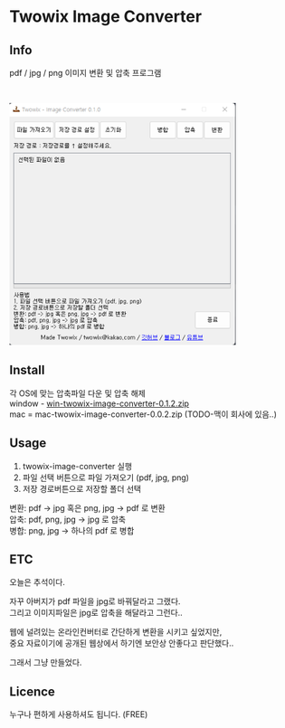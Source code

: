 # Twowix Image Converter

## Info
pdf / jpg / png 이미지 변환 및 압축 프로그램   
   
   
<img src="preview_img/0.1.0.png" width="400px" style="margin-top:30px" alt="twowix image converter"></img>

## Install
각 OS에 맞는 압축파일 다운 및 압축 해제  
window - [win-twowix-image-converter-0.1.2.zip](https://github.com/twowix/twowix-image-converter/releases/download/0.1.0/win-twowix-image-converter-0.1.0.zip)  
mac = mac-twowix-image-converter-0.0.2.zip (TODO-맥이 회사에 있음..)

## Usage
1. twowix-image-converter 실행
2. 파일 선택 버튼으로 파일 가져오기 (pdf, jpg, png)
3. 저장 경로버튼으로 저장할 폴더 선택  

변환: pdf -> jpg 혹은 png, jpg -> pdf 로 변환    
압축: pdf, png, jpg -> jpg 로 압축  
병합: png, jpg -> 하나의 pdf 로 병합  

## ETC
오늘은 추석이다.  

자꾸 아버지가 pdf 파일을 jpg로 바꿔달라고 그랬다.  
그리고 이미지파일은 jpg로 압축을 해달라고 그런다..

웹에 널려있는 온라인컨버터로 간단하게 변환을 시키고 싶었지만,  
중요 자료이기에 공개된 웹상에서 하기엔 보안상 안좋다고 판단했다..

그래서 그냥 만들었다.

## Licence
누구나 편하게 사용하셔도 됩니다. (FREE)

